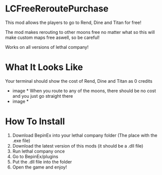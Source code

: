 # LCFreeReroutePurchase
This mod allows the players to go to Rend, Dine and Titan for free!


The mod makes rerouting to other moons free no matter what so this will make custom maps free aswell, so be careful!


Works on all versions of lethal company!

# What It Looks Like

Your terminal should show the cost of Rend, Dine and Titan as 0 credits
* image *
When you route to any of the moons, there should be no cost and you just go straight there
* image *

# How To Install
1. Download BepinEx into your lethal company folder (The place with the .exe file)
2. Download the latest version of this mods (it should be a .dll file)
3. Run lethal company once
4. Go to BepinEx/plugins
5. Put the .dll file into the folder
6. Open the game and enjoy!
